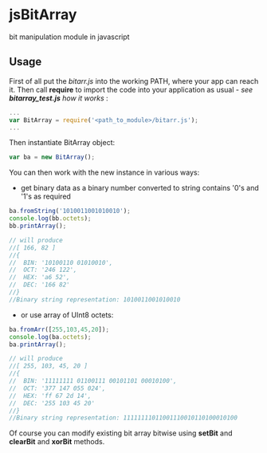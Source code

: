 # jsBitArray
bit manipulation module in javascript
## Usage
First of all put the *bitarr.js* into the working PATH, where your app can reach it.
Then call **require** to import the code into your application as usual - *see **bitarray_test.js** how it works* :
```javascript
...
var BitArray = require('<path_to_module>/bitarr.js');
...
```
Then instantiate BitArray object:
```javascript
var ba = new BitArray();
```
You can then work with the new instance in various ways:
- get binary data as a binary number converted to string contains '0's and '1's as required
```javascript
ba.fromString('1010011001010010');
console.log(bb.octets);
bb.printArray();

// will produce
//[ 166, 82 ]
//{
//  BIN: '10100110 01010010',
//  OCT: '246 122',
//  HEX: 'a6 52',
//  DEC: '166 82'
//}
//Binary string representation: 1010011001010010
```
- or use array of UInt8 octets:
```javascript
ba.fromArr([255,103,45,20]);
console.log(ba.octets);
ba.printArray();

// will produce
//[ 255, 103, 45, 20 ]
//{
//  BIN: '11111111 01100111 00101101 00010100',
//  OCT: '377 147 055 024',
//  HEX: 'ff 67 2d 14',
//  DEC: '255 103 45 20'
//}
//Binary string representation: 11111111011001110010110100010100
```
Of course you can modify existing bit array bitwise using **setBit** and **clearBit** and **xorBit** methods.
